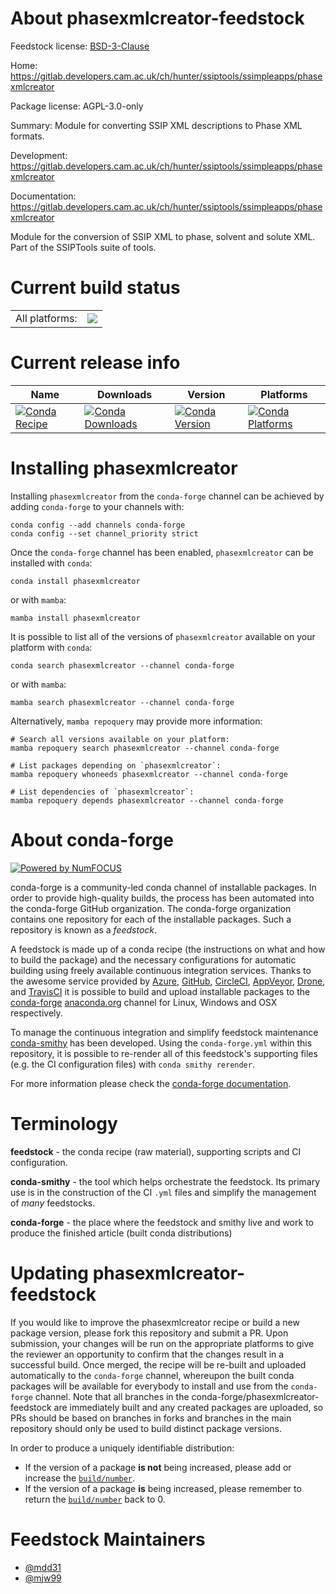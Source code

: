 About phasexmlcreator-feedstock
===============================

Feedstock license: [BSD-3-Clause](https://github.com/conda-forge/phasexmlcreator-feedstock/blob/main/LICENSE.txt)

Home: https://gitlab.developers.cam.ac.uk/ch/hunter/ssiptools/ssimpleapps/phasexmlcreator

Package license: AGPL-3.0-only

Summary: Module for converting SSIP XML descriptions to Phase XML formats.

Development: https://gitlab.developers.cam.ac.uk/ch/hunter/ssiptools/ssimpleapps/phasexmlcreator

Documentation: https://gitlab.developers.cam.ac.uk/ch/hunter/ssiptools/ssimpleapps/phasexmlcreator

Module for the conversion of SSIP XML to phase, solvent and solute XML.
Part of the SSIPTools suite of tools.


Current build status
====================


<table><tr><td>All platforms:</td>
    <td>
      <a href="https://dev.azure.com/conda-forge/feedstock-builds/_build/latest?definitionId=14130&branchName=main">
        <img src="https://dev.azure.com/conda-forge/feedstock-builds/_apis/build/status/phasexmlcreator-feedstock?branchName=main">
      </a>
    </td>
  </tr>
</table>

Current release info
====================

| Name | Downloads | Version | Platforms |
| --- | --- | --- | --- |
| [![Conda Recipe](https://img.shields.io/badge/recipe-phasexmlcreator-green.svg)](https://anaconda.org/conda-forge/phasexmlcreator) | [![Conda Downloads](https://img.shields.io/conda/dn/conda-forge/phasexmlcreator.svg)](https://anaconda.org/conda-forge/phasexmlcreator) | [![Conda Version](https://img.shields.io/conda/vn/conda-forge/phasexmlcreator.svg)](https://anaconda.org/conda-forge/phasexmlcreator) | [![Conda Platforms](https://img.shields.io/conda/pn/conda-forge/phasexmlcreator.svg)](https://anaconda.org/conda-forge/phasexmlcreator) |

Installing phasexmlcreator
==========================

Installing `phasexmlcreator` from the `conda-forge` channel can be achieved by adding `conda-forge` to your channels with:

```
conda config --add channels conda-forge
conda config --set channel_priority strict
```

Once the `conda-forge` channel has been enabled, `phasexmlcreator` can be installed with `conda`:

```
conda install phasexmlcreator
```

or with `mamba`:

```
mamba install phasexmlcreator
```

It is possible to list all of the versions of `phasexmlcreator` available on your platform with `conda`:

```
conda search phasexmlcreator --channel conda-forge
```

or with `mamba`:

```
mamba search phasexmlcreator --channel conda-forge
```

Alternatively, `mamba repoquery` may provide more information:

```
# Search all versions available on your platform:
mamba repoquery search phasexmlcreator --channel conda-forge

# List packages depending on `phasexmlcreator`:
mamba repoquery whoneeds phasexmlcreator --channel conda-forge

# List dependencies of `phasexmlcreator`:
mamba repoquery depends phasexmlcreator --channel conda-forge
```


About conda-forge
=================

[![Powered by
NumFOCUS](https://img.shields.io/badge/powered%20by-NumFOCUS-orange.svg?style=flat&colorA=E1523D&colorB=007D8A)](https://numfocus.org)

conda-forge is a community-led conda channel of installable packages.
In order to provide high-quality builds, the process has been automated into the
conda-forge GitHub organization. The conda-forge organization contains one repository
for each of the installable packages. Such a repository is known as a *feedstock*.

A feedstock is made up of a conda recipe (the instructions on what and how to build
the package) and the necessary configurations for automatic building using freely
available continuous integration services. Thanks to the awesome service provided by
[Azure](https://azure.microsoft.com/en-us/services/devops/), [GitHub](https://github.com/),
[CircleCI](https://circleci.com/), [AppVeyor](https://www.appveyor.com/),
[Drone](https://cloud.drone.io/welcome), and [TravisCI](https://travis-ci.com/)
it is possible to build and upload installable packages to the
[conda-forge](https://anaconda.org/conda-forge) [anaconda.org](https://anaconda.org/)
channel for Linux, Windows and OSX respectively.

To manage the continuous integration and simplify feedstock maintenance
[conda-smithy](https://github.com/conda-forge/conda-smithy) has been developed.
Using the ``conda-forge.yml`` within this repository, it is possible to re-render all of
this feedstock's supporting files (e.g. the CI configuration files) with ``conda smithy rerender``.

For more information please check the [conda-forge documentation](https://conda-forge.org/docs/).

Terminology
===========

**feedstock** - the conda recipe (raw material), supporting scripts and CI configuration.

**conda-smithy** - the tool which helps orchestrate the feedstock.
                   Its primary use is in the construction of the CI ``.yml`` files
                   and simplify the management of *many* feedstocks.

**conda-forge** - the place where the feedstock and smithy live and work to
                  produce the finished article (built conda distributions)


Updating phasexmlcreator-feedstock
==================================

If you would like to improve the phasexmlcreator recipe or build a new
package version, please fork this repository and submit a PR. Upon submission,
your changes will be run on the appropriate platforms to give the reviewer an
opportunity to confirm that the changes result in a successful build. Once
merged, the recipe will be re-built and uploaded automatically to the
`conda-forge` channel, whereupon the built conda packages will be available for
everybody to install and use from the `conda-forge` channel.
Note that all branches in the conda-forge/phasexmlcreator-feedstock are
immediately built and any created packages are uploaded, so PRs should be based
on branches in forks and branches in the main repository should only be used to
build distinct package versions.

In order to produce a uniquely identifiable distribution:
 * If the version of a package **is not** being increased, please add or increase
   the [``build/number``](https://docs.conda.io/projects/conda-build/en/latest/resources/define-metadata.html#build-number-and-string).
 * If the version of a package **is** being increased, please remember to return
   the [``build/number``](https://docs.conda.io/projects/conda-build/en/latest/resources/define-metadata.html#build-number-and-string)
   back to 0.

Feedstock Maintainers
=====================

* [@mdd31](https://github.com/mdd31/)
* [@mjw99](https://github.com/mjw99/)

